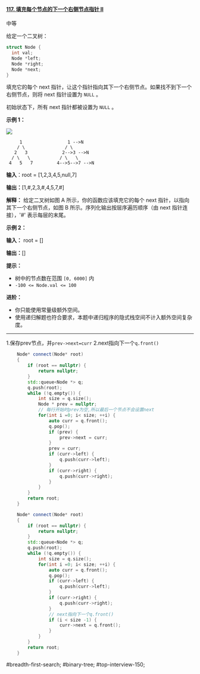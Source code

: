 #### [117. 填充每个节点的下一个右侧节点指针 II](https://leetcode.cn/problems/populating-next-right-pointers-in-each-node-ii/)

中等

给定一个二叉树：
```cpp
struct Node {
  int val;
  Node *left;
  Node *right;
  Node *next;
}
```
填充它的每个 next 指针，让这个指针指向其下一个右侧节点。如果找不到下一个右侧节点，则将 next 指针设置为 `NULL` 。

初始状态下，所有 next 指针都被设置为 `NULL` 。

**示例 1：**

![](https://assets.leetcode.com/uploads/2019/02/15/117_sample.png)
```
     1                 1 -->N
    / \               / \
   2   3             2-->3 -->N
  / \   \           / \   \
 4   5   7         4-->5-->7 -->N
```
**输入**：root = [1,2,3,4,5,null,7]

**输出：**[1,#,2,3,#,4,5,7,#]

**解释：** 给定二叉树如图 A 所示，你的函数应该填充它的每个 next 指针，以指向其下一个右侧节点，如图 B 所示。序列化输出按层序遍历顺序（由 next 指针连接），'#' 表示每层的末尾。

**示例 2：**

**输入：** root = []

**输出：**[]

**提示：**

- 树中的节点数在范围 `[0, 6000]` 内
- `-100 <= Node.val <= 100`

**进阶：**

- 你只能使用常量级额外空间。
- 使用递归解题也符合要求，本题中递归程序的隐式栈空间不计入额外空间复杂度。
---- ----
1.保存prev节点，并`prev->next=curr`
2.next指向下一个`q.front()`

```cpp
    Node* connect(Node* root)
    {
        if (root == nullptr) {
            return nullptr;
        }
        std::queue<Node *> q;
        q.push(root);
        while (!q.empty()) {
            int size = q.size();
            Node * prev = nullptr;
            // 每行开始时prev为空,所以最后一个节点不会设置next
            for(int i =0; i< size; ++i) {
                auto curr = q.front();
                q.pop();
                if (prev) {
                    prev->next = curr;
                }
                prev = curr;
                if (curr->left) {
                    q.push(curr->left);
                }
                if (curr->right) {
                    q.push(curr->right);
                }
            }
        }
        return root;
    }
```

```cpp
    Node* connect(Node* root)
    {
        if (root == nullptr) {
            return nullptr;
        }
        std::queue<Node *> q;
        q.push(root);
        while (!q.empty()) {
            int size = q.size();
            for(int i =0; i< size; ++i) {
                auto curr = q.front();
                q.pop();
                if (curr->left) {
                    q.push(curr->left);
                }
                if (curr->right) {
                    q.push(curr->right);
                }
                // next指向下一个q.front()
                if (i < size -1) {
                    curr->next = q.front();
                }
            }
        }
        return root;
    }
```
#breadth-first-search; #binary-tree; #top-interview-150; 
